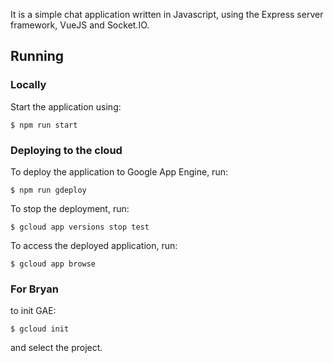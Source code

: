 It is a simple chat application written in Javascript, using the Express server framework, VueJS and Socket.IO.

## Running

### Locally

Start the application using:
```
$ npm run start
```

### Deploying to the cloud

To deploy the application to Google App Engine, run:
```
$ npm run gdeploy
```

To stop the deployment, run:
```
$ gcloud app versions stop test
```

To access the deployed application, run:
```
$ gcloud app browse
```

### For Bryan
to init GAE:
```
$ gcloud init
```
and select the project.

